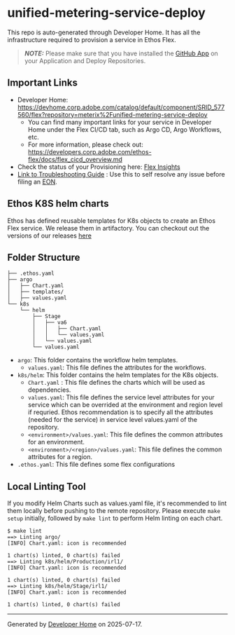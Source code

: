 # unified-metering-service-deploy
This repo is auto-generated through Developer Home. It has all the infrastructure required to provision a service in Ethos Flex.

> **_NOTE:_**  Please make sure that you have installed the [GitHub App](https://git.corp.adobe.com/github-apps/caas-gitops) on your Application and Deploy Repositories.

## Important Links

- Developer Home: https://devhome.corp.adobe.com/catalog/default/component/SRID_577560/flex?repository=meterix%2Funified-metering-service-deploy
  - You can find many important links for your service in Developer Home under the Flex CI/CD tab, such as Argo CD, Argo Workflows, etc.
  - For more information, please check out: https://developers.corp.adobe.com/ethos-flex/docs/flex_cicd_overview.md
- Check the status of your Provisioning here: [Flex Insights](https://devhome.corp.adobe.com/catalog/default/component/SRID_577560/flex/insights?repository=meterix%2Funified-metering-service-deploy)
- [Link to Troubleshooting Guide](https://developers.corp.adobe.com/ethos-flex/troubleshooting-guides) : Use this to self resolve any issue before filing an [EON](https://jira.corp.adobe.com/secure/CreateIssueDetails!init.jspa?pid=31905&issuetype=11901&components=170501&priority=8&description=zerobin).

## Ethos K8S helm charts

Ethos has defined reusable templates for K8s objects to create an Ethos Flex service. We release them in artifactory. You can checkout out the versions of our releases [here](https://git.corp.adobe.com/adobe-platform/ethos-k8s-helm-templates/releases)

## Folder Structure

```
├── .ethos.yaml
├── argo
│   ├── Chart.yaml
│   ├── templates/
│   ├── values.yaml
└── k8s
    └── helm
        ├── Stage
        │   ├── va6
        │   │   ├── Chart.yaml
        │   │   └── values.yaml
        │   └── values.yaml
        └── values.yaml
```
- `argo`: This folder contains the workflow helm templates.
    - `values.yaml`: This file defines the attributes for the workflows.
- `k8s/helm`: This folder contains the helm templates for the K8s objects.
    - `Chart.yaml` : This file defines the charts which will be used as dependencies.
    - `values.yaml`: This file defines the service level attributes for your service which can be overrided at the environment and region level if requried. Ethos recommendation is to specify all the attributes (needed for the service) in service level values.yaml of the repository.
    - `<environment>/values.yaml`:  This file defines the common attributes for an environment.
    - `<environment>/<region>/values.yaml`: This file defines the common attributes for a region.
- `.ethos.yaml`: This file defines some flex configurations

## Local Linting Tool

If you modify Helm Charts such as values.yaml file, it's recommended to lint them locally before pushing to the remote repository. Please execute `make setup` initially, followed by `make lint` to perform Helm linting on each chart.

```
$ make lint
==> Linting argo/
[INFO] Chart.yaml: icon is recommended

1 chart(s) linted, 0 chart(s) failed
==> Linting k8s/helm/Production/irl1/
[INFO] Chart.yaml: icon is recommended

1 chart(s) linted, 0 chart(s) failed
==> Linting k8s/helm/Stage/irl1/
[INFO] Chart.yaml: icon is recommended

1 chart(s) linted, 0 chart(s) failed
```
---

Generated by [Developer Home](https://git.corp.adobe.com/adobe-platform/developer-home) on 2025-07-17.
